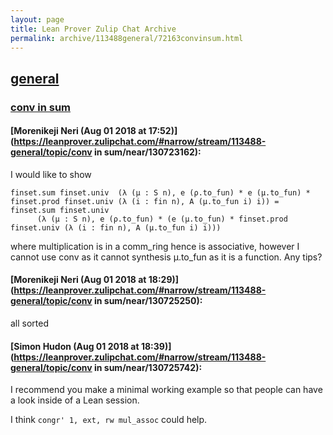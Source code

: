 ```yaml
---
layout: page
title: Lean Prover Zulip Chat Archive 
permalink: archive/113488general/72163convinsum.html
---
```


## [general](index.html)
### [conv in sum](72163convinsum.html)

#### [Morenikeji Neri (Aug 01 2018 at 17:52)](https://leanprover.zulipchat.com/#narrow/stream/113488-general/topic/conv in sum/near/130723162):
I would like to show
```lean
finset.sum finset.univ  (λ (μ : S n), e (ρ.to_fun) * e (μ.to_fun) * finset.prod finset.univ (λ (i : fin n), A (μ.to_fun i) i)) = finset.sum finset.univ
      (λ (μ : S n), e (ρ.to_fun) * (e (μ.to_fun) * finset.prod finset.univ (λ (i : fin n), A (μ.to_fun i) i))) 
```
where multiplication is in a comm_ring hence is associative, however I cannot use conv as it cannot synthesis μ.to_fun as it is a function. Any tips?

#### [Morenikeji Neri (Aug 01 2018 at 18:29)](https://leanprover.zulipchat.com/#narrow/stream/113488-general/topic/conv in sum/near/130725250):
all sorted

#### [Simon Hudon (Aug 01 2018 at 18:39)](https://leanprover.zulipchat.com/#narrow/stream/113488-general/topic/conv in sum/near/130725742):
I recommend you make a minimal working example so that people can have a look inside of a Lean session. 

I think `congr' 1, ext, rw mul_assoc` could help.

